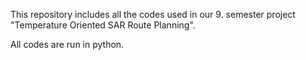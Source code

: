 This repository includes all the codes used in our 9. semester project "Temperature Oriented SAR Route Planning".

All codes are run in python.
